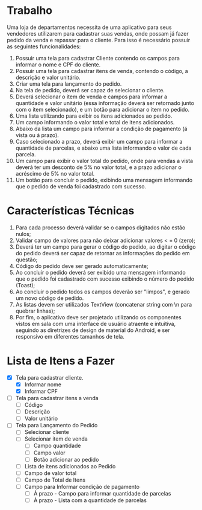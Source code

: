 # Trabalho

Uma loja de departamentos necessita de uma aplicativo para seus vendedores
utilizarem para cadastrar suas vendas, onde possam já fazer pedido da venda e repassar
para o cliente. Para isso é necessário possuir as seguintes funcionalidades:

1.   Possuir uma tela para cadastrar Cliente contendo os campos para informar o nome e         CPF do cliente.
2.   Possuir uma tela para cadastrar itens de venda, contendo o código, a descrição e valor       unitário.
3.   Criar uma tela para lançamento do pedido.
4.   Na tela de pedido, deverá ser capaz de selecionar o cliente.
5.   Deverá selecionar o item de venda e campos para informar a quantidade e valor unitário   (essa informação deverá ser retornado junto com o item selecionado), e um botão para     adicionar o item no pedido.
6.   Uma lista utilizando para exibir os itens adicionados ao pedido.
7.   Um campo informando o valor total e total de itens adicionados.
8.   Abaixo da lista um campo para informar a condição de pagamento (á vista ou á prazo).
9.   Caso selecionado a prazo, deverá exibir um campo para informar a quantidade de              parcelas, e abaixo uma lista informando o valor de cada parcela.
10. Um campo para exibir o valor total do pedido, onde para vendas a vista deverá ter um desconto de 5% no valor total, e a prazo adicionar o acréscimo de 5% no valor total.
11. Um botão para concluir o pedido, exibindo uma mensagem informando que o pedido de venda foi cadastrado com sucesso.

# Características Técnicas

1. Para cada processo deverá validar se o campos digitados não estão nulos;
2. Validar campo de valores para não deixar adicionar valores < = 0 (zero);
3. Deverá ter um campo para gerar o código do pedido, ao digitar o código do
pedido deverá ser capaz de retornar as informações do pedido em questão;
4. Código do pedido deve ser gerado automaticamente;
5. Ao concluir o pedido deverá ser exibido uma mensagem informando que o
pedido foi cadastrado com sucesso exibindo o número do pedido (Toast);
6. Ao concluir o pedido todos os campos deverão ser "limpos", e gerado um novo
código de pedido.
7. As listas devem ser utilizados TextView (concatenar string com \n para quebrar
linhas);
8. Por fim, o aplicativo deve ser projetado utilizando os componentes vistos em
sala com uma interface de usuário atraente e intuitiva, seguindo as diretrizes
de design de material do Android, e ser responsivo em diferentes tamanhos de
tela.

# Lista de Itens a Fazer

- [x] Tela para cadastrar cliente.
	- [x] Informar nome
	- [x] Informar CPF

- [ ] Tela para cadastrar itens a venda
	- [ ] Código
	- [ ] Descrição
	- [ ] Valor unitário

- [ ] Tela para Lançamento do Pedido
	- [ ] Selecionar cliente
	- [ ] Selecionar item de venda
		- [ ] Campo quantidade
		- [ ] Campo valor
		- [ ] Botão adicionar ao pedido
	- [ ] Lista de itens adicionados ao Pedido
	- [ ] Campo de valor total
	- [ ] Campo de Total de Itens
	- [ ] Campo para Informar condição de pagamento
		- [ ] À prazo - Campo para informar quantidade de parcelas
		- [ ] À prazo - Lista com a quantidade de parcelas